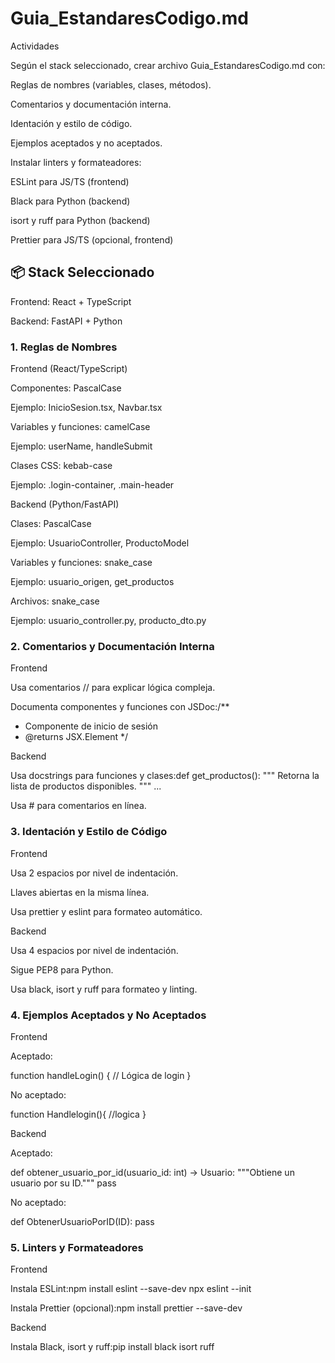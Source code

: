 # Guia_EstandaresCodigo.md 

Actividades 

Según el stack seleccionado, crear archivo Guia_EstandaresCodigo.md con: 

Reglas de nombres (variables, clases, métodos). 

Comentarios y documentación interna. 

Identación y estilo de código. 

Ejemplos aceptados y no aceptados. 

Instalar linters y formateadores: 

ESLint para JS/TS (frontend) 

Black para Python (backend) 

isort y ruff para Python (backend) 

Prettier para JS/TS (opcional, frontend) 

 

## 📦 Stack Seleccionado 

Frontend: React + TypeScript 

Backend: FastAPI + Python 

 

### 1. Reglas de Nombres 

Frontend (React/TypeScript) 

Componentes: PascalCase 

Ejemplo: InicioSesion.tsx, Navbar.tsx 

Variables y funciones: camelCase 

Ejemplo: userName, handleSubmit 

Clases CSS: kebab-case 

Ejemplo: .login-container, .main-header 

Backend (Python/FastAPI) 

Clases: PascalCase 

Ejemplo: UsuarioController, ProductoModel 

Variables y funciones: snake_case 

Ejemplo: usuario_origen, get_productos 

Archivos: snake_case 

Ejemplo: usuario_controller.py, producto_dto.py 

 

### 2. Comentarios y Documentación Interna 

Frontend 

Usa comentarios // para explicar lógica compleja. 

Documenta componentes y funciones con JSDoc:/** 
 * Componente de inicio de sesión 
 * @returns JSX.Element 
 */ 
  

Backend 

Usa docstrings para funciones y clases:def get_productos(): 
    """ 
    Retorna la lista de productos disponibles. 
    """ 
    ... 
  

Usa # para comentarios en línea. 

 

### 3. Identación y Estilo de Código 

Frontend 

Usa 2 espacios por nivel de indentación. 

Llaves abiertas en la misma línea. 

Usa prettier y eslint para formateo automático. 

Backend 

Usa 4 espacios por nivel de indentación. 

Sigue PEP8 para Python. 

Usa black, isort y ruff para formateo y linting. 

 

### 4. Ejemplos Aceptados y No Aceptados 

Frontend 

Aceptado: 

function handleLogin() { 
  // Lógica de login 
} 
  

No aceptado: 

function Handlelogin(){ 
    //logica 
} 
  

Backend 

Aceptado: 

def obtener_usuario_por_id(usuario_id: int) -> Usuario: 
    """Obtiene un usuario por su ID.""" 
    pass 
  

No aceptado: 

def ObtenerUsuarioPorID(ID): 
    pass 
  

 

### 5. Linters y Formateadores 

Frontend 

Instala ESLint:npm install eslint --save-dev 
npx eslint --init 
  

Instala Prettier (opcional):npm install prettier --save-dev 
  

Backend 

Instala Black, isort y ruff:pip install black isort ruff 
  
